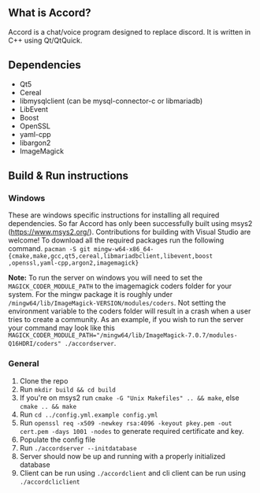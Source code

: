 ## What is Accord?

Accord is a chat/voice program designed to replace discord. It is written in C++ using Qt/QtQuick.

## Dependencies

* Qt5
* Cereal
* libmysqlclient (can be mysql-connector-c or libmariadb)
* LibEvent
* Boost
* OpenSSL
* yaml-cpp
* libargon2
* ImageMagick

## Build & Run instructions

### Windows

These are windows specific instructions for installing all required dependencies.
So far Accord has only been successfully built using msys2 (https://www.msys2.org/).
Contributions for building with Visual Studio are welcome!
To download all the required packages run the following command.
`pacman -S git mingw-w64-x86_64-{cmake,make,gcc,qt5,cereal,libmariadbclient,libevent,boost
,openssl,yaml-cpp,argon2,imagemagick}`

**Note:** To run the server on windows you will need to set the `MAGICK_CODER_MODULE_PATH` to the imagemagick
coders folder for your system. For the mingw package it is roughly under `/mingw64/lib/ImageMagick-VERSION/modules/coders`.
Not setting the environment variable to the coders folder will result in a crash when a user tries to create a community.
As an example, if you wish to run the server your command may look like this
`MAGICK_CODER_MODULE_PATH="/mingw64/lib/ImageMagick-7.0.7/modules-Q16HDRI/coders" ./accordserver`.

### General

1. Clone the repo
2. Run `mkdir build && cd build`
3. If you're on msys2 run `cmake -G "Unix Makefiles" .. && make`, else `cmake .. && make`
4. Run `cd ../config.yml.example config.yml`
5. Run `openssl req -x509 -newkey rsa:4096 -keyout pkey.pem -out cert.pem -days
 1001 -nodes` to generate required certificate and key.
6. Populate the config file
7. Run `./accordserver --initdatabase`
8. Server should now be up and running with a properly initialized database
9. Client can be run using `./accordclient` and cli client can be run using `./accordcliclient`
